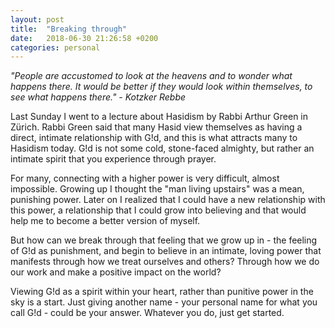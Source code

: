 ```yaml
---
layout: post
title:  "Breaking through"
date:   2018-06-30 21:26:58 +0200
categories: personal
---
```


<!-- ![Building a fence](/assets/images/fenceBlogPost.jpg){: .after-title }
<br/><br/> -->

*"People are accustomed to look at the heavens and to wonder what happens there. It would be better if they would look within themselves, to see what happens there." - Kotzker Rebbe*

Last Sunday I went to a lecture about Hasidism by Rabbi Arthur Green in Zürich. Rabbi Green said that many Hasid view themselves as having a direct, intimate relationship with G!d, and this is what attracts many to Hasidism today. G!d is not some cold, stone-faced almighty, but rather an intimate spirit that you experience through prayer.

For many, connecting with a higher power is very difficult, almost impossible. Growing up I thought the "man living upstairs" was a mean, punishing power. Later on I realized that I could have a new relationship with this power, a relationship that I could grow into believing and that would help me to become a better version of myself.

But how can we break through that feeling that we grow up in - the feeling of G!d as punishment, and begin to believe in an intimate, loving power that manifests through how we treat ourselves and others? Through how we do our work and make a positive impact on the world?

Viewing G!d as a spirit within your heart, rather than punitive power in the sky is a start. Just giving another name - your personal name for what you call G!d - could be your answer. Whatever you do, just get started.

